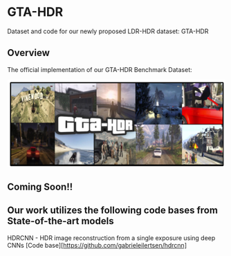 # GTA-HDR
Dataset and code for our newly proposed LDR-HDR dataset: GTA-HDR


## Overview

The official implementation of our GTA-HDR Benchmark Dataset:  
 
![My Image](assets/GTA-HDR-Teaser.png)


## Coming Soon!!


## Our work utilizes the following code bases from State-of-the-art models

HDRCNN - HDR image reconstruction from a single exposure using deep CNNs [Code base][https://github.com/gabrieleilertsen/hdrcnn]



